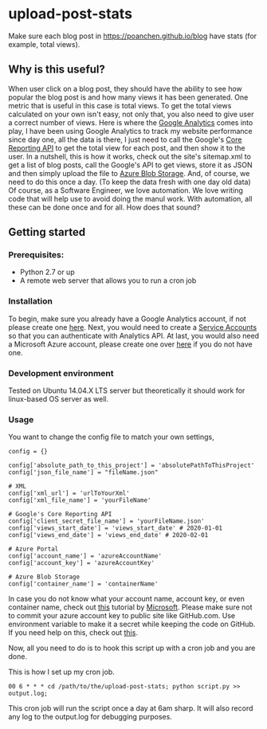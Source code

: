 # upload-post-stats

Make sure each blog post in https://poanchen.github.io/blog have stats (for example, total views).

## Why is this useful?

When user click on a blog post, they should have the ability to see how popular the blog post is and how many views it has been generated. One metric that is useful in this case is total views. To get the total views calculated on your own isn't easy, not only that, you also need to give user a correct number of views. Here is where the [Google Analytics](https://analytics.google.com) comes into play, I have been using Google Analytics to track my website performance since day one, all the data is there, I just need to call the Google's [Core Reporting API](https://developers.google.com/analytics/devguides/reporting/core/v3/) to get the total view for each post, and then show it to the user. In a nutshell, this is how it works, check out the site's sitemap.xml to get a list of blog posts, call the Google's API to get views, store it as JSON and then simply upload the file to [Azure Blob Storage](https://azure.microsoft.com/en-us/services/storage/blobs/). And, of course, we need to do this once a day. (To keep the data fresh with one day old data) Of course, as a Software Engineer, we love automation. We love writing code that will help use to avoid doing the manul work. With automation, all these can be done once and for all. How does that sound?

## Getting started

### Prerequisites:
- Python 2.7 or up
- A remote web server that allows you to run a cron job

### Installation
To begin, make sure you already have a Google Analytics account, if not please create one [here](https://analytics.google.com/). Next, you would need to create a [Service Accounts](https://developers.google.com/analytics/devguides/reporting/core/v4/authorization#service_accounts) so that you can authenticate with Analytics API. At last, you would also need a Microsoft Azure account, please create one over [here](https://azure.microsoft.com/en-us/features/azure-portal/) if you do not have one.

### Development environment
Tested on Ubuntu 14.04.X LTS server but theoretically it should work for linux-based OS server as well.

### Usage
You want to change the config file to match your own settings,
```
config = {}

config['absolute_path_to_this_project'] = 'absolutePathToThisProject'
config['json_file_name'] = "fileName.json"

# XML
config['xml_url'] = 'urlToYourXml'
config['xml_file_name'] = 'yourFileName'

# Google's Core Reporting API
config['client_secret_file_name'] = 'yourFileName.json'
config['views_start_date'] = 'views_start_date' # 2020-01-01
config['views_end_date'] = 'views_end_date' # 2020-02-01

# Azure Portal
config['account_name'] = 'azureAccountName'
config['account_key'] = 'azureAccountKey'

# Azure Blob Storage
config['container_name'] = 'containerName'
```
In case you do not know what your account name, account key, or even container name, check out [this](https://docs.microsoft.com/en-us/azure/storage/blobs/storage-quickstart-blobs-python#copy-your-credentials-from-the-azure-portal) tutorial by [Microsoft](https://docs.microsoft.com). Please make sure not to commit your azure account key to public site like GitHub.com. Use environment variable to make it a secret while keeping the code on GitHub. If you need help on this, check out [this](https://github.com/poanchen/add-alexa-rank-ifttt#usage).

Now, all you need to do is to hook this script up with a cron job and you are done.

This is how I set up my cron job.
```
00 6 * * * cd /path/to/the/upload-post-stats; python script.py >> output.log;
```
This cron job will run the script once a day at 6am sharp. It will also record any log to the output.log for debugging purposes.
